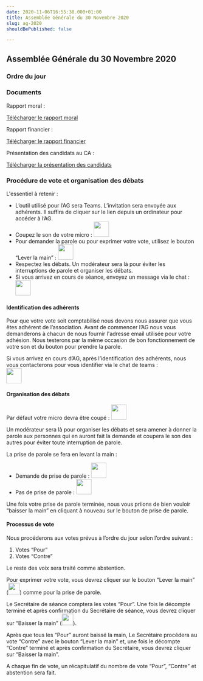 ```yaml
---
date: 2020-11-06T16:55:38.000+01:00
title: Assemblée Générale du 30 Novembre 2020
slug: ag-2020
shouldBePublished: false

---
```

## Assemblée Générale du 30 Novembre 2020

### **Ordre du jour**

### **Documents**

Rapport moral :

<a class="downloadButton" href="/AG01_RapportMoral.pdf" download>Télécharger le rapport moral</a>

Rapport financier :

<a class="downloadButton" href="/AG01_RapportFinancier.pdf" download>Télécharger le rapport financier</a>

Présentation des candidats au CA :

<a class="downloadButton" href="/AG01_CandidatsCA.pdf" download>Télécharger la présentation des candidats</a>

### **Procédure de vote et organisation des débats**

L'essentiel à retenir :

* L’outil utilisé pour l’AG sera Teams. L’invitation sera envoyée aux adhérents. Il suffira de cliquer sur le lien depuis un ordinateur pour accéder à l’AG.
* Coupez le son de votre micro : <img width="40px" src="/media/micOff.png"/>
* Pour demander la parole ou pour exprimer votre vote, utilisez le bouton “Lever la main” : <img width="40px" src="/media/hand.png"/>
* Respectez les débats. Un modérateur sera là pour éviter les interruptions de parole et organiser les débats.
* Si vous arrivez en cours de séance, envoyez un message via le chat : <img width="40px" src="/media/chat.png"/>

#### **Identification des adhérents**

Pour que votre vote soit comptabilisé nous devons nous assurer que vous êtes adhérent de l’association. Avant de commencer l’AG nous vous demanderons à chacun de nous fournir l'adresse email utilisée pour votre adhésion. Nous testerons par la même occasion de bon fonctionnement de votre son et du bouton pour prendre la parole.

Si vous arrivez en cours d’AG, après l’identification des adhérents, nous vous contacterons pour vous identifier via le chat de teams : </br>
<img width="40px" src="/media/chat.png"/>

#### **Organisation des débats**

Par défaut votre micro devra être coupé : <img width="40px" src="/media/micOff.png"/>

Un modérateur sera là pour organiser les débats et sera amener à donner la parole aux personnes qui en auront fait la demande et coupera le son des autres pour éviter toute interruption de parole.

La prise de parole se fera en levant la main :

* Demande de prise de parole : <img width="40px" src="/media/handUp.png"/>
* Pas de prise de parole : <img width="40px" src="/media/hand.png"/>

Une fois votre prise de parole terminée, nous vous priions de bien vouloir “baisser la main” en cliquant à nouveau sur le bouton de prise de parole.

#### **Processus de vote**

Nous procéderons aux votes prévus à l’ordre du jour selon l’ordre suivant :

1. Votes “Pour”
2. Votes “Contre”

Le reste des voix sera traité comme abstention.

Pour exprimer votre vote, vous devrez cliquer sur le bouton “Lever la main” (<img width="30px" src="/media/handUp.png"/>) comme pour la prise de parole.

Le Secrétaire de séance comptera les votes “Pour”. Une fois le décompte terminé et après confirmation du Secrétaire de séance, vous devrez cliquer sur “Baisser la main” (<img width="30px" src="/media/hand.png"/>).

Après que tous les “Pour” auront baissé la main, Le Secrétaire procédera au vote “Contre” avec le bouton “Lever la main” et, une fois le décompte “Contre” terminé et après confirmation du Secrétaire, vous devrez cliquer sur “Baisser la main”.

A chaque fin de vote, un récapitulatif du nombre de vote “Pour”, “Contre” et abstention sera fait.